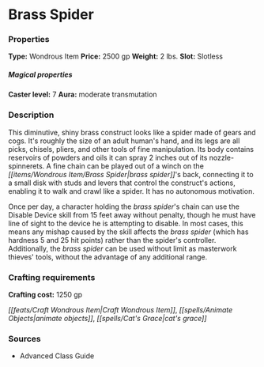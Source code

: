﻿---
Title: "Brass Spider"
Type: "Wondrous Item"
Price: "2500 gp"
Weight: "2 lbs."
Slot: "Slotless"
Caster level: "7"
Aura: "moderate transmutation"
Description: |
  "This diminutive, shiny brass construct looks like a spider made of gears and cogs. It's roughly the size of an adult human's hand, and its legs are all picks, chisels, pliers, and other tools of fine manipulation. Its body contains reservoirs of powders and oils it can spray 2 inches out of its nozzle-spinnerets. A fine chain can be played out of a winch on the brass spider's back, connecting it to a small disk with studs and levers that control the construct's actions, enabling it to walk and crawl like a spider. It has no autonomous motivation.
  Once per day, a character holding the _brass spider's_ chain can use the Disable Device skill from 15 feet away without penalty, though he must have line of sight to the device he is attempting to disable. In most cases, this means any mishap caused by the skill affects the _brass spider_ (which has hardness 5 and 25 hit points) rather than the spider's controller. Additionally, the brass spider can be used without limit as masterwork thieves' tools, without the advantage of any additional range."
Crafting cost: "1250 gp"
Sources: "['Advanced Class Guide']"
---

# Brass Spider

### Properties

**Type:** Wondrous Item **Price:** 2500 gp **Weight:** 2 lbs. **Slot:** Slotless

##### Magical properties

**Caster level:** 7 **Aura:** moderate transmutation

### Description

This diminutive, shiny brass construct looks like a spider made of gears and cogs. It's roughly the size of an adult human's hand, and its legs are all picks, chisels, pliers, and other tools of fine manipulation. Its body contains reservoirs of powders and oils it can spray 2 inches out of its nozzle-spinnerets. A fine chain can be played out of a winch on the _[[items/Wondrous Item/Brass Spider|brass spider]]_'s back, connecting it to a small disk with studs and levers that control the construct's actions, enabling it to walk and crawl like a spider. It has no autonomous motivation.

Once per day, a character holding the _brass spider_'s chain can use the Disable Device skill from 15 feet away without penalty, though he must have line of sight to the device he is attempting to disable. In most cases, this means any mishap caused by the skill affects the _brass spider_ (which has hardness 5 and 25 hit points) rather than the spider's controller. Additionally, the _brass spider_ can be used without limit as masterwork thieves' tools, without the advantage of any additional range.

### Crafting requirements

**Crafting cost:** 1250 gp

_[[feats/Craft Wondrous Item|Craft Wondrous Item]]_, _[[spells/Animate Objects|animate objects]]_, _[[spells/Cat's Grace|cat's grace]]_

### Sources

* Advanced Class Guide